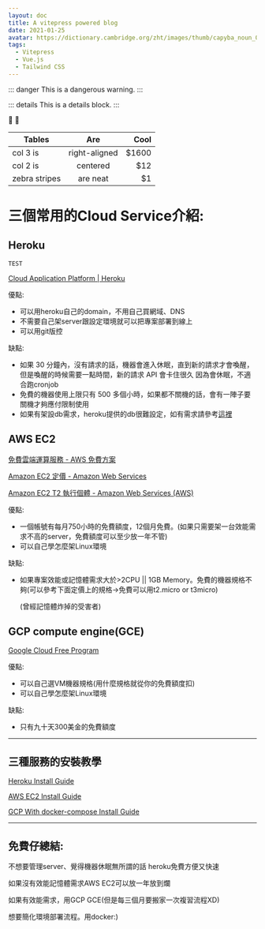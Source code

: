 ```yaml
---
layout: doc
title: A vitepress powered blog
date: 2021-01-25
avatar: https://dictionary.cambridge.org/zht/images/thumb/capyba_noun_004_0649.jpg?version=5.0.244
tags:
  - Vitepress
  - Vue.js
  - Tailwind CSS
---
```


<script setup>
  import ArticleTitle from '@theme/components/ArticleTitle.vue'
</script>

<ArticleTitle />

::: danger
This is a dangerous warning.
:::

::: details
This is a details block.
:::

:tada: :100:

| Tables        | Are           | Cool  |
| ------------- |:-------------:| -----:|
| col 3 is      | right-aligned | $1600 |
| col 2 is      | centered      |   $12 |
| zebra stripes | are neat      |    $1 |

# 三個常用的Cloud Service介紹:

## Heroku

```
TEST
```

[Cloud Application Platform | Heroku](https://www.heroku.com/)

優點: 

- 可以用heroku自己的domain，不用自己買網域、DNS
- 不需要自己架server跟設定環境就可以把專案部署到線上
- 可以用git版控

缺點:

- 如果 30 分鐘內，沒有請求的話，機器會進入休眠，直到新的請求才會喚醒，但是喚醒的時候需要一點時間，新的請求 API 會卡住很久
因為會休眠，不適合跑cronjob
- 免費的機器使用上限只有 500 多個小時，如果都不關機的話，會有一陣子要關機才夠應付限制使用
- 如果有架設db需求，heroku提供的db很難設定，如有需求請參考[這裡](https://medium.com/@jedy05097952/node-js-mysql-%E9%83%A8%E7%BD%B2-heroku-f07a2d75e72f)

## AWS EC2

[免費雲端運算服務 - AWS 免費方案](https://aws.amazon.com/tw/free/?all-free-tier.sort-by=item.additionalFields.SortRank&all-free-tier.sort-order=asc&awsf.Free%20Tier%20Types=*all&awsf.Free%20Tier%20Categories=*all)

[Amazon EC2 定價 - Amazon Web Services](https://aws.amazon.com/tw/ec2/pricing/)

[Amazon EC2 T2 執行個體 - Amazon Web Services (AWS)](https://aws.amazon.com/tw/ec2/instance-types/t2/)

優點:

- 一個帳號有每月750小時的免費額度，12個月免費。(如果只需要架一台效能需求不高的server，免費額度可以至少放一年不管)
- 可以自己學怎麼架Linux環境

缺點:

- 如果專案效能或記憶體需求大於>2CPU || 1GB Memory。免費的機器規格不夠(可以參考下面定價上的規格→免費可以用t2.micro or t3micro)
    
    (曾經記憶體炸掉的受害者)
    

## GCP compute engine(GCE)

[Google Cloud Free Program](https://cloud.google.com/free/docs/gcp-free-tier)

優點:

- 可以自己選VM機器規格(用什麼規格就從你的免費額度扣)
- 可以自己學怎麼架Linux環境

缺點:

- 只有九十天300美金的免費額度

---

## 三種服務的安裝教學

[Heroku Install Guide](https://www.notion.so/Heroku-Install-Guide-7dbcc80cefeb43fabfaba288f62b0efc)

[AWS EC2 Install Guide](https://www.notion.so/AWS-EC2-Install-Guide-861003e48abe416dacbf1a8378f3b06d)

[GCP With docker-compose Install Guide](https://www.notion.so/GCP-With-docker-compose-Install-Guide-c11628643cef426db1019f999ff566b9)

---

## 免費仔總結:

不想要管理server、覺得機器休眠無所謂的話 heroku免費方便又快速

如果沒有效能記憶體需求AWS EC2可以放一年放到爛

如果有效能需求，用GCP GCE(但是每三個月要搬家一次複習流程XD)

想要簡化環境部署流程。用docker:)